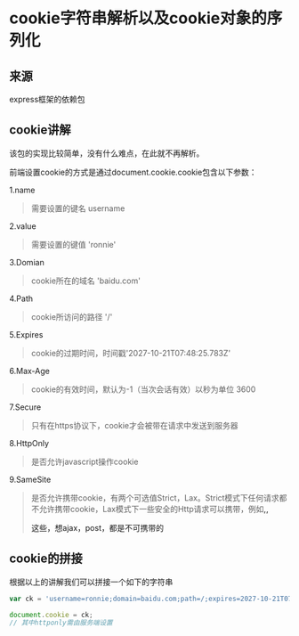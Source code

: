 # cookie字符串解析以及cookie对象的序列化

## 来源
express框架的依赖包

## cookie讲解
该包的实现比较简单，没有什么难点，在此就不再解析。

  前端设置cookie的方式是通过document.cookie.cookie包含以下参数：

  1.name
  >需要设置的键名 username

  2.value
  >需要设置的键值 'ronnie'

  3.Domian
  >cookie所在的域名 'baidu.com'

  4.Path
  >cookie所访问的路径 '/'

  5.Expires
  >cookie的过期时间，时间戳'2027-10-21T07:48:25.783Z'

  6.Max-Age
  >cookie的有效时间，默认为-1（当次会话有效）以秒为单位 3600

  7.Secure
  >只有在https协议下，cookie才会被带在请求中发送到服务器

  8.HttpOnly
  >是否允许javascript操作cookie

  9.SameSite
  >是否允许携带cookie，有两个可选值Strict，Lax。Strict模式下任何请求都不允许携带cookie，Lax模式下一些安全的Http请求可以携带，例如<a>,<link>, <form get>这些，想ajax，post，<img>都是不可携带的

## cookie的拼接
根据以上的讲解我们可以拼接一个如下的字符串
```javascript
var ck = 'username=ronnie;domain=baidu.com;path=/;expires=2027-10-21T07:48:25.783Z;max-age=3600;secure;sameSite=Lax'

document.cookie = ck;
// 其中httponly需由服务端设置
````
